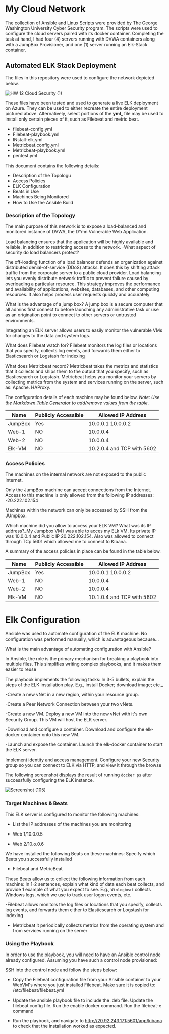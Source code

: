 # My Cloud Network
The collection of Ansible and Linux Scripts were provided by The George Washington University Cyber Security program.
The scripts were used to configure the cloud servers paired with its docker container.
Completing the task at hand, I had four (4) servers running with DVWA containers along with a JumpBox Provisioner, and one (1) server running an Elk-Stack container.

## Automated ELK Stack Deployment

The files in this repository were used to configure the network depicted below.

![HW 12 Cloud Security (1)](https://user-images.githubusercontent.com/94076324/166616143-0f7f0aa7-9bf2-47c7-b637-149204c2ebd0.jpg)

These files have been tested and used to generate a live ELK deployment on Azure. They can be used to either recreate the entire deployment pictured above. Alternatively, select portions of the __yml___ file may be used to install only certain pieces of it, such as Filebeat and metric beat.

  - filebeat-config.yml
  - Filebeat-playbook.yml
  - INstall-elk.yml
  - Metricbeat.config.yml
  - Metricbeat-playbook.yml
  - pentest.yml

This document contains the following details:
- Description of the Topologu
- Access Policies
- ELK Configuration
- Beats in Use
- Machines Being Monitored
- How to Use the Ansible Build


### Description of the Topology

The main purpose of this network is to expose a load-balanced and monitored instance of DVWA, the D*mn Vulnerable Web Application.

Load balancing ensures that the application will be highly available and reliable, in addition to restricting access to the network.
-What aspect of security do load balancers protect? 

The off-loading function of a load balancer defends an organization against distributed denial-of-service (DDoS) attacks. It does this by shifting attack traffic from the corporate server to a public cloud provider. Load balancing lets you evenly distribute network traffic to prevent failure caused by overloading a particular resource. This strategy improves the performance and availability of applications, websites, databases, and other computing resources. It also helps process user requests quickly and accurately


What is the advantage of a jump box?
A jump box is a secure computer that all admins first connect to before launching any administrative task or use as an origination point to connect to other servers or untrusted environments.

Integrating an ELK server allows users to easily monitor the vulnerable VMs for changes to the data and system logs.

What does Filebeat watch for?
Filebeat monitors the log files or locations that you specify, collects log events, and forwards them either to Elasticsearch or Logstash for indexing

What does Metricbeat record?
Metricbeat takes the metrics and statistics that it collects and ships them to the output that you specify, such as Elasticsearch or Logstash. Metricbeat helps you monitor your servers by collecting metrics from the system and services running on the server, such as: Apache. HAProxy.


The configuration details of each machine may be found below.
_Note: Use the [Markdown Table Generator](http://www.tablesgenerator.com/markdown_tables) to add/remove values from the table_.

| **Name** | **Publicly Accessible** | **Allowed IP Address**     |
|----------|-------------------------|----------------------------|
| JumpBox  | Yes                     | 10.0.0.1 10.0.0.2          |
| Web-1    | NO                      | 10.0.0.4                   |
| Web-2    | NO                      | 10.0.0.4                   |
| Elk-VM   | NO                      | 10.2.0.4 and TCP with 5602 |

### Access Policies

The machines on the internal network are not exposed to the public Internet. 

Only the JumpBox machine can accept connections from the Internet. Access to this machine is only allowed from the following IP addresses:
 -20.222.102.154


Machines within the network can only be accessed by SSH from the JUmpbox.

Which machine did you allow to access your ELK VM? What was its IP address?_My Jumpbox VM i was able to acces my ELk VM. Its private IP was 10.0.0.4 and Public IP 20.222.102.154. Also was allowed to connect through TCp 5601 which allowed me to connect to Kibana.

A summary of the access policies in place can be found in the table below.

| **Name** | **Publicly Accessible** | **Allowed IP Address**     |
|----------|-------------------------|----------------------------|
| JumpBox  | Yes                     | 10.0.0.1 10.0.0.2          |
| Web-1    | NO                      | 10.0.0.4                   |
| Web-2    | NO                      | 10.0.0.4                   |
| Elk-VM   | NO                      | 10.1.0.4 and TCP with 5602 |

# Elk Configuration

Ansible was used to automate configuration of the ELK machine. No configuration was performed manually, which is advantageous because...

What is the main advantage of automating configuration with Ansible?

In Ansible, the role is the primary mechanism for breaking a playbook into multiple files. This simplifies writing complex playbooks, and it makes them easier to reuse

The playbook implements the following tasks: In 3-5 bullets, explain the steps of the ELK installation play. E.g., install Docker; download image; etc._

-Create a new vNet in a new region, within your resource group.

-Create a Peer Network Connection between your two vNets.

-Create a new VM. Deploy a new VM into the new vNet with it's own Security Group. This VM will host the ELK server.

-Download and configure a container. Download and configure the elk-docker container onto this new VM.

-Launch and expose the container. Launch the elk-docker container to start the ELK server.


Implement identity and access management. Configure your new Security group so you can connect to ELK via HTTP, and view it through the browse



The following screenshot displays the result of running `docker ps` after successfully configuring the ELK instance.

![Screenshot (105)](https://user-images.githubusercontent.com/94076324/166616183-b613eedb-08d5-460a-ac3a-72d4160abd47.png)


### Target Machines & Beats
This ELK server is configured to monitor the following machines:
- List the IP addresses of the machines you are monitoring

- Web 1/10.0.0.5
- Web 2/10.o.0.6

We have installed the following Beats on these machines:
Specify which Beats you successfully installed

- Filebeat and MetricBeat

These Beats allow us to collect the following information from each machine:
In 1-2 sentences, explain what kind of data each beat collects, and provide 1 example of what you expect to see. E.g., `Winlogbeat` collects Windows logs, which we use to track user logon events, etc.

-Filebeat allows monitors the log files or locations that you specify, collects log events, and forwards them either to Elasticsearch or Logstash for indexing
- Metricbeat it periodically collects metrics from the operating system and from services running on the server

### Using the Playbook
In order to use the playbook, you will need to have an Ansible control node already configured. Assuming you have such a control node provisioned: 

SSH into the control node and follow the steps below:
- Copy the Filebeat configuration file from your Ansible container to your WebVM's where you just installed Filebeat. Make sure it is copied to: /etc/filebeat/filebeat.yml

- Update the ansible playbook file to include the .deb file. Update the filebeat config file. Run the enable docker command. Run the filebeat-e command
- Run the playbook, and navigate to http://20.92.243.171:5601/app/kibana to check that the installation worked as expected.

















